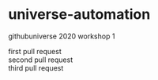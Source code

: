 # universe-automation
githubuniverse 2020 workshop 1


first pull request<br/>
second pull request<br/>
third pull request
